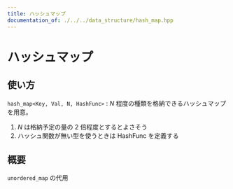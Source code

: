 ```yaml
---
title: ハッシュマップ
documentation_of: ./../../data_structure/hash_map.hpp
---
```


# ハッシュマップ

## 使い方

``hash_map<Key, Val, N, HashFunc>`` : $N$ 程度の種類を格納できるハッシュマップを用意。
1. $N$ は格納予定の量の $2$ 倍程度とするとよさそう
2. ハッシュ関数が無い型を使うときは HashFunc を定義する

## 概要

``unordered_map`` の代用
